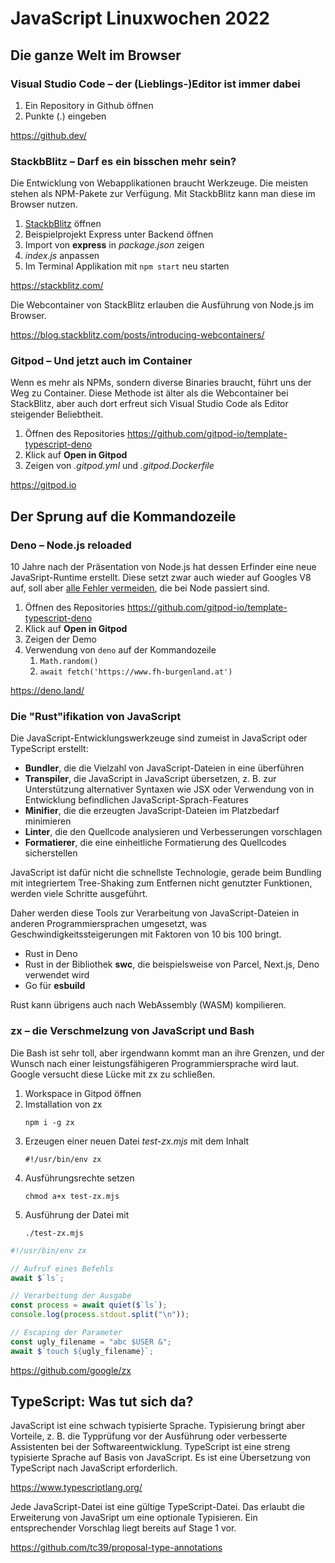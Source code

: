 # JavaScript Linuxwochen 2022

## Die ganze Welt im Browser

### Visual Studio Code – der (Lieblings-)Editor ist immer dabei

1. Ein Repository in Github öffnen
1. Punkte (.) eingeben

https://github.dev/

### StackbBlitz – Darf es ein bisschen mehr sein?

Die Entwicklung von Webapplikationen braucht Werkzeuge. Die meisten stehen als NPM-Pakete zur Verfügung. Mit StackbBlitz kann man diese im Browser nutzen.

1. [StackbBlitz](https://stackblitz.com/) öffnen
1. Beispielprojekt Express unter Backend öffnen
1. Import von **express** in *package.json* zeigen
1. *index.js* anpassen
1. Im Terminal Applikation mit `npm start` neu starten

https://stackblitz.com/

Die Webcontainer von StackBlitz erlauben die Ausführung von Node.js im Browser.

https://blog.stackblitz.com/posts/introducing-webcontainers/

### Gitpod – Und jetzt auch im Container

Wenn es mehr als NPMs, sondern diverse Binaries braucht, führt uns der Weg zu Container. Diese Methode ist älter als die Webcontainer bei StackBlitz, aber auch dort erfreut sich Visual Studio Code als Editor steigender Beliebtheit.

1. Öffnen des Repositories https://github.com/gitpod-io/template-typescript-deno
1. Klick auf **Open in Gitpod**
1. Zeigen von *.gitpod.yml* und *.gitpod.Dockerfile*

https://gitpod.io

## Der Sprung auf die Kommandozeile

### Deno – Node.js reloaded

10 Jahre nach der Präsentation von Node.js hat dessen Erfinder eine neue JavaSript-Runtime erstellt. Diese setzt zwar auch wieder auf Googles V8 auf, soll aber [alle Fehler vermeiden](https://www.youtube.com/watch?v=M3BM9TB-8yA), die bei Node passiert sind.

1. Öffnen des Repositories https://github.com/gitpod-io/template-typescript-deno
1. Klick auf **Open in Gitpod**
1. Zeigen der Demo
1. Verwendung von `deno` auf der Kommandozeile
    1. `Math.random()`
    1. `await fetch('https://www.fh-burgenland.at')`

https://deno.land/

### Die "Rust"ifikation von JavaScript

Die JavaScript-Entwicklungswerkzeuge sind zumeist in JavaScript oder TypeScript erstellt:

- **Bundler**, die die Vielzahl von JavaScript-Dateien in eine überführen
- **Transpiler**, die JavaScript in JavaScript übersetzen, z. B. zur Unterstützung alternativer Syntaxen wie JSX oder Verwendung von in Entwicklung befindlichen JavaScript-Sprach-Features
- **Minifier**, die die erzeugten JavaScript-Dateien im Platzbedarf minimieren
- **Linter**, die den Quellcode analysieren und Verbesserungen vorschlagen
- **Formatierer**, die eine einheitliche Formatierung des Quellcodes sicherstellen

JavaScript ist dafür nicht die schnellste Technologie, gerade beim Bundling mit integriertem Tree-Shaking zum Entfernen nicht genutzter Funktionen, werden viele Schritte ausgeführt. 

Daher werden diese Tools zur Verarbeitung von JavaScript-Dateien in anderen Programmiersprachen umgesetzt, was Geschwindigkeitssteigerungen mit Faktoren von 10 bis 100 bringt.

- Rust in Deno
- Rust in der Bibliothek **swc**, die beispielsweise von Parcel, Next.js, Deno verwendet wird
- Go für **esbuild**

Rust kann übrigens auch nach WebAssembly (WASM) kompilieren.

### zx – die Verschmelzung von JavaScript und Bash

Die Bash ist sehr toll, aber irgendwann kommt man an ihre Grenzen, und der Wunsch nach einer leistungsfähigeren Programmiersprache wird laut. Google versucht diese Lücke mit zx zu schließen.

1. Workspace in Gitpod öffnen
1. Imstallation von zx
    ```
    npm i -g zx
    ```
1. Erzeugen einer neuen Datei *test-zx.mjs* mit dem Inhalt
    ```
    #!/usr/bin/env zx
    ```
1. Ausführungsrechte setzen
    ```
    chmod a+x test-zx.mjs
    ```
1. Ausführung der Datei mit
    ```
    ./test-zx.mjs
    ```

```javascript
#!/usr/bin/env zx

// Aufruf eines Befehls
await $`ls`;

// Verarbeitung der Ausgabe
const process = await quiet($`ls`);
console.log(process.stdout.split("\n"));

// Escaping der Parameter
const ugly_filename = "abc $USER &";
await $`touch ${ugly_filename}`;
```

https://github.com/google/zx

## TypeScript: Was tut sich da?

JavaScript ist eine schwach typisierte Sprache. Typisierung bringt aber Vorteile, z. B. die Typprüfung vor der Ausführung oder verbesserte Assistenten bei der Softwareentwicklung. TypeScript ist eine streng typisierte Sprache auf Basis von JavaScript. Es ist eine Übersetzung von TypeScript nach JavaScript erforderlich.

https://www.typescriptlang.org/

Jede JavaScript-Datei ist eine gültige TypeScript-Datei. Das erlaubt die Erweiterung von JavaSript um eine optionale Typisieren. Ein entsprechender Vorschlag liegt bereits auf Stage 1 vor.

https://github.com/tc39/proposal-type-annotations